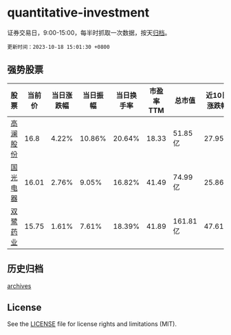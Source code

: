 # quantitative-investment

证券交易日，9:00-15:00，每半时抓取一次数据，按天[归档](archives)。

`更新时间：2023-10-18 15:01:30 +0800`

## 强势股票

|股票|当前价|当日涨跌幅|当日振幅|当日换手率|市盈率TTM|总市值|近10日涨跌幅|
|----|----|----|----|----|----|----|----|
|[高澜股份](https://xueqiu.com/S/SZ300499)|16.8|4.22%|10.86%|20.64%|18.33|51.85亿|27.95%|
|[国光电器](https://xueqiu.com/S/SZ002045)|16.01|2.76%|9.05%|16.82%|41.49|74.99亿|25.86%|
|[双鹭药业](https://xueqiu.com/S/SZ002038)|15.75|1.61%|7.61%|18.39%|41.89|161.81亿|47.61%|

## 历史归档

[archives](archives)

## License

See the [LICENSE](LICENSE) file for license rights and limitations (MIT).